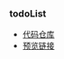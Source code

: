 ### todoList

- [代码仓库](https://github.com/slTrust/ts_vue_todoList)
- [预览链接](https://sltrust.github.io/ts_vue_todoList/dist/index.html)
